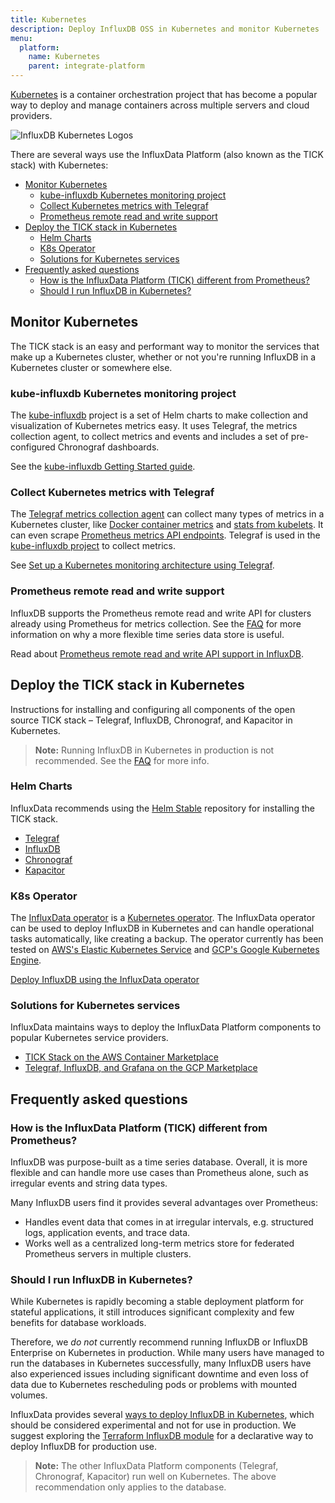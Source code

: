 ```yaml
---
title: Kubernetes
description: Deploy InfluxDB OSS in Kubernetes and monitor Kubernetes
menu:
  platform:
    name: Kubernetes
    parent: integrate-platform
---
```


[Kubernetes](https://kubernetes.io/) is a container orchestration project that
has become a popular way to deploy and manage containers across multiple servers and cloud providers.

![InfluxDB Kubernetes Logos](/img/platform/flux-kube.png)

There are several ways use the InfluxData Platform (also known as the TICK
stack) with Kubernetes:

- [Monitor Kubernetes](#monitor-kubernetes)
  - [kube-influxdb Kubernetes monitoring project](#kube-influxdb-kubernetes-monitoring-project)
  - [Collect Kubernetes metrics with Telegraf](#collect-kubernetes-metrics-with-telegraf)
  - [Prometheus remote read and write support](#prometheus-remote-read-and-write-support)
- [Deploy the TICK stack in Kubernetes](#deploy-the-tick-stack-in-kubernetes)
  - [Helm Charts](#helm-charts)
  - [K8s Operator](#k8s-operator)
  - [Solutions for Kubernetes services](#solutions-for-kubernetes-services)
- [Frequently asked questions](#frequently-asked-questions)
  - [How is the InfluxData Platform (TICK) different from Prometheus?](#how-is-the-influxdata-platform-tick-different-from-prometheus)
  - [Should I run InfluxDB in Kubernetes?](#should-i-run-influxdb-in-kubernetes)

## Monitor Kubernetes

The TICK stack is an easy and performant way to monitor the services that make up a Kubernetes cluster, whether or not you're running InfluxDB in a Kubernetes cluster or somewhere else.

### kube-influxdb Kubernetes monitoring project

The [kube-influxdb](https://github.com/influxdata/kube-influxdb) project is a
set of Helm charts to make collection and visualization of Kubernetes metrics
easy. It uses Telegraf, the metrics collection agent, to collect metrics and
events and includes a set of pre-configured Chronograf dashboards.

See the [kube-influxdb Getting Started guide](https://github.com/influxdata/kube-influxdb/blob/master/docs/v1.0/getting_started.md).

### Collect Kubernetes metrics with Telegraf

The [Telegraf metrics collection agent](/telegraf/latest/introduction/getting-started/)
can collect many types of metrics in a Kubernetes cluster, like [Docker container metrics](https://github.com/influxdata/telegraf/blob/master/plugins/inputs/docker/README.md)
and [stats from kubelets](https://github.com/influxdata/telegraf/tree/master/plugins/inputs/kubernetes).
It can even scrape [Prometheus metrics API endpoints](https://github.com/influxdata/telegraf/tree/master/plugins/inputs/prometheus).
Telegraf is used in the [kube-influxdb project](#kube-influxdb-kubernetes-monitoring-project)
to collect metrics.

See [Set up a Kubernetes monitoring architecture using Telegraf](https://www.influxdata.com/blog/monitoring-kubernetes-architecture/).

### Prometheus remote read and write support

InfluxDB supports the Prometheus remote read and write API for clusters already
using Prometheus for metrics collection. See the
[FAQ](#frequently-asked-questions) for more information on why a more flexible
time series data store is useful.

Read about [Prometheus remote read and write API support in InfluxDB](/influxdb/latest/supported_protocols/prometheus/).

## Deploy the TICK stack in Kubernetes
Instructions for installing and configuring all components of the open source
TICK stack – Telegraf, InfluxDB, Chronograf, and Kapacitor in Kubernetes.

> **Note:** Running InfluxDB in Kubernetes in production is not recommended. See
> the [FAQ](#frequently-asked-questions) for more info.

### Helm Charts

InfluxData recommends using the [Helm Stable](https://github.com/helm/charts/tree/master/stable) repository for installing the TICK stack.

- [Telegraf](https://github.com/helm/charts/tree/master/stable/telegraf)
- [InfluxDB](https://github.com/helm/charts/tree/master/stable/influxdb)
- [Chronograf](https://github.com/helm/charts/tree/master/stable/chronograf)
- [Kapacitor](https://github.com/helm/charts/tree/master/stable/kapacitor)

### K8s Operator

The [InfluxData operator](https://github.com/influxdata/influxdata-operator) is
a [Kubernetes operator](https://coreos.com/operators/). The InfluxData operator
can be used to deploy InfluxDB in Kubernetes and can handle operational tasks
automatically, like creating a backup. The operator currently has been tested on
[AWS's Elastic Kubernetes Service](https://aws.amazon.com/eks/) and [GCP's Google Kubernetes Engine](https://cloud.google.com/kubernetes-engine/).

[Deploy InfluxDB using the InfluxData
operator](https://github.com/influxdata/influxdata-operator)

### Solutions for Kubernetes services

InfluxData maintains ways to deploy the InfluxData Platform components to popular Kubernetes service providers.

- [TICK Stack on the AWS Container Marketplace](https://aws.amazon.com/marketplace/pp/B07KGM885K?qid=1544514373950&sr=0-18&ref_=srh_res_product_title)
- [Telegraf, InfluxDB, and Grafana on the GCP Marketplace](https://console.cloud.google.com/marketplace/details/influxdata-public/telegraf-influxdb-grafana?q=telegraf)

## Frequently asked questions

### How is the InfluxData Platform (TICK) different from Prometheus?

InfluxDB was purpose-built as a time series database. Overall, it is more
flexible and can handle more use cases than Prometheus alone, such as irregular
events and string data types.

Many InfluxDB users find it provides several advantages over Prometheus:
- Handles event data that comes in at irregular intervals, e.g. structured logs,
  application events, and trace data.
- Works well as a centralized long-term metrics store for federated Prometheus
  servers in multiple clusters.

### Should I run InfluxDB in Kubernetes?

While Kubernetes is rapidly becoming a stable deployment platform for stateful
applications, it still introduces significant complexity and few benefits for
database workloads.

Therefore, we _do not_ currently recommend running InfluxDB or InfluxDB
Enterprise on Kubernetes in production. While many users have managed to run the
databases in Kubernetes successfully, many InfluxDB users have also experienced
issues including significant downtime and even loss of data due to Kubernetes
rescheduling pods or problems with mounted volumes.

InfluxData provides several [ways to deploy InfluxDB in Kubernetes](/platform/install-and-deploy/deploying/kubernetes/),
which should be considered experimental and not for use in production. We
suggest exploring the [Terraform InfluxDB module](https://registry.terraform.io/modules/influxdata/influxdb/aws/1.0.4)
for a declarative way to deploy InfluxDB for production use.

> **Note:** The other InfluxData Platform components (Telegraf, Chronograf,
> Kapacitor) run well on Kubernetes. The above recommendation only applies to
> the database.
